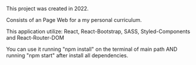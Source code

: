 This project was created in 2022.

Consists of an Page Web for a my personal curriculum.

This application utilize: React, React-Bootstrap, SASS, Styled-Components and React-Router-DOM

You can use it running "npm install" on the terminal of main path AND running "npm start" after install all dependencies.
